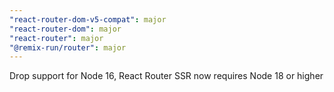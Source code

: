 ```yaml
---
"react-router-dom-v5-compat": major
"react-router-dom": major
"react-router": major
"@remix-run/router": major
---
```


Drop support for Node 16, React Router SSR now requires Node 18 or higher
